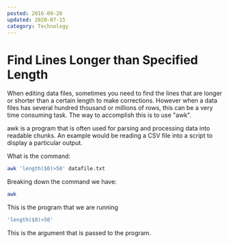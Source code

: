 ```yaml
---
posted: 2016-09-28
updated: 2020-07-15
category: Technology
---
```


# Find Lines Longer than Specified Length

When editing data files, sometimes you need to find the lines that are longer or shorter than a certain length to make corrections.  However when a data files has several hundred thousand or millions of rows, this can be a very time consuming task. The way to accomplish this is to use "awk". 

awk is a program that is often used for parsing and processing data into readable chunks.  An example would be reading a CSV file into a script to display a particular output. 

What is the command: 
``` bash
awk 'length($0)>50' datafile.txt
```
 

Breaking down the command we have: 

``` bash
awk
```

This is the program that we are running 

``` bash
'length($0)>50' 
```

This is the argument that is passed to the program. 


